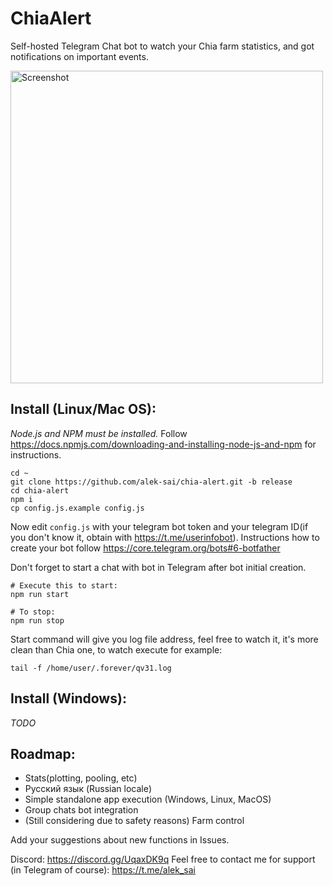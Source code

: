 # ChiaAlert

Self-hosted Telegram Chat bot to watch your Chia farm statistics, and got notifications on important events.

<img src="https://i.ibb.co/qjRnP0K/screenshot.png" alt="Screenshot" width="500"/>

## Install (Linux/Mac OS):

*Node.js and NPM must be installed.* Follow https://docs.npmjs.com/downloading-and-installing-node-js-and-npm for instructions.

```
cd ~
git clone https://github.com/alek-sai/chia-alert.git -b release
cd chia-alert
npm i
cp config.js.example config.js
```

Now edit `config.js` with your telegram bot token and your telegram ID(if you don't know it, obtain with https://t.me/userinfobot). Instructions how to create your bot follow https://core.telegram.org/bots#6-botfather

Don't forget to start a chat with bot in Telegram after bot initial creation. 

```
# Execute this to start:
npm run start

# To stop:
npm run stop
```
Start command will give you log file address, feel free to watch it, it's more clean than Chia one, to watch execute for example:
```
tail -f /home/user/.forever/qv31.log
```

## Install (Windows):

*TODO*

## Roadmap:

- Stats(plotting, pooling, etc)
- Русский язык (Russian locale)
- Simple standalone app execution (Windows, Linux, MacOS)
- Group chats bot integration
- (Still considering due to safety reasons) Farm control

Add your suggestions about new functions in Issues.

Discord: https://discord.gg/UqaxDK9q
Feel free to contact me for support (in Telegram of course): https://t.me/alek_sai
